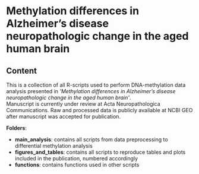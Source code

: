 # Methylation differences in Alzheimer’s disease neuropathologic change in the aged human brain

## Content
This is a collection of all R-scripts used to perform DNA-methylation data analysis presented in _'Methylation differences in Alzheimer’s disease neuropathologic change in the aged human brain'_. <br>
Manuscript is currently under review at Acta Neuropathologica Communications. Raw and processed data is publicly available at NCBI GEO after manuscript was accepted for publication. <br>

**Folders**:
- **main_analysis**: contains all scripts from data preprocessing to differential methylation analysis
- **figures_and_tables**: contains all scripts to reproduce tables and plots included in the publication, numbered accordingly
- **functions**: contains functions used in other scripts
